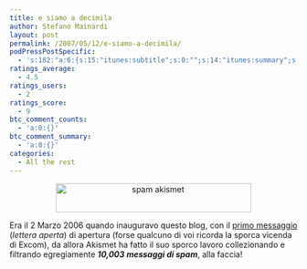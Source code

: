 ```yaml
---
title: e siamo a decimila
author: Stefano Mainardi
layout: post
permalink: /2007/05/12/e-siamo-a-decimila/
podPressPostSpecific:
  - 's:182:"a:6:{s:15:"itunes:subtitle";s:0:"";s:14:"itunes:summary";s:0:"";s:15:"itunes:keywords";s:0:"";s:13:"itunes:author";s:0:"";s:15:"itunes:explicit";s:0:"";s:12:"itunes:block";s:2:"no";}";'
ratings_average:
  - 4.5
ratings_users:
  - 2
ratings_score:
  - 9
btc_comment_counts:
  - 'a:0:{}'
btc_comment_summary:
  - 'a:0:{}'
categories:
  - All the rest
---
```

<p style="text-align: center">
  <img src="http://www.stefanomainardi.com/img/spam.png" title="spam akismet" alt="spam akismet" height="51" width="342" />
</p>

Era il 2 Marzo 2006 quando inauguravo questo blog, con il [primo messaggio][1] (*lettera aperta*) di apertura (forse qualcuno di voi ricorda la sporca vicenda di Excom), da allora Akismet ha fatto il suo sporco lavoro collezionando e filtrando egregiamente ***10,003 messaggi di spam***, alla faccia!

 [1]: http://www.stefanomainardi.com/2006/03/02/lettera-aperta-ai-neo-professionisti-della-rete/